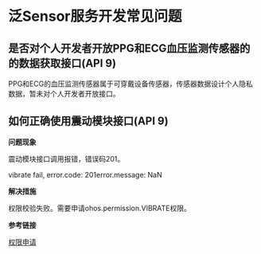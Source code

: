 # 泛Sensor服务开发常见问题


## 是否对个人开发者开放PPG和ECG血压监测传感器的的数据获取接口(API 9)

PPG和ECG的血压监测传感器属于可穿戴设备传感器，传感器数据设计个人隐私数据，暂未对个人开发者开放接口。


## 如何正确使用震动模块接口(API 9)

**问题现象**

震动模块接口调用报错，错误码201。

vibrate fail, error.code: 201error.message: NaN

**解决措施**

权限校验失败。需要申请ohos.permission.VIBRATE权限。

**参考链接**

[权限申请](../security/accesstoken-guidelines.md)


